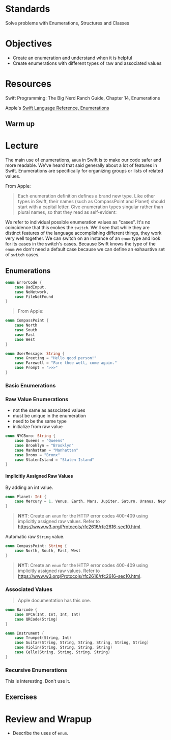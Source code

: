 # Standards
Solve problems with Enumerations, Structures and Classes

# Objectives
* Create an enumeration and understand when it is helpful
* Create enumerations with different types of raw and associated values

# Resources
Swift Programming: The Big Nerd Ranch Guide, Chapter 14, Enumerations

Apple's [Swift Language Reference, Enumerations](https://developer.apple.com/library/ios/documentation/Swift/Conceptual/Swift_Programming_Language/Enumerations.html#//apple_ref/doc/uid/TP40014097-CH12-ID145)

## Warm up



# Lecture

The main use of enumerations, ```enum``` in Swift is to make our code safer and more 
readable. We've heard that said generally about a lot of features in Swift. Enumerations
are specifically for organizing groups or lists of related values.

From Apple:

> Each enumeration definition defines a brand new type. Like other types in Swift, their names (such as
> CompassPoint and Planet) should start with a capital letter. Give enumeration types singular rather than 
> plural names, so that they read as self-evident:

We refer to individual possible enumeration values as "cases". It's no coincidence that this evokes the 
```switch```. We'll see that while they are distinct features of the language accomplishing different
things, they work very well together.  We can switch on an instance of an ```enum``` type and look
for its cases in the switch's cases. Because Swift knows the type of the ```enum``` we don't need a
default case because we can define an exhaustive set of ```switch``` cases.

## Enumerations

```swift
enum ErrorCode {
    case BadInput,
    case NoNetwork,
    case FileNotFound
}
```
> From Apple:

```swift
enum CompassPoint {
    case North
    case South
    case East
    case West
}
```

```swift
enum UserMessage: String {
    case Greeting = "Hello good person!"
    case Farewell = "Fare thee well, come again."
    case Prompt = ">>>"
}
```

### Basic Enumerations

### Raw Value Enumerations

* not the same as associated values
* must be unique in the enumeration
* need to be the same type
* initialize from raw value

```swift
enum NYCBoro: String {
    case Queens = "Queens"
    case Brooklyn = "Brooklyn"
    case Manhattan = "Manhattan"
    case Bronx = "Bronx"
    case StatenIsland = "Staten Island"
}
```

#### Implicitly Assigned Raw Values

By adding an int value.

```swift
enum Planet: Int {
    case Mercury = 1, Venus, Earth, Mars, Jupiter, Saturn, Uranus, Neptune
}
```

> **NYT**: Create an ```enum``` for the HTTP error codes 400-409 using implicitly assigned raw values. Refer to https://www.w3.org/Protocols/rfc2616/rfc2616-sec10.html.

Automatic raw ```String``` value.

```swift
enum CompassPoint: String {
    case North, South, East, West
}
```

> **NYT**: Create an ```enum``` for the HTTP error codes 400-409 using implicitly assigned raw values. Refer to https://www.w3.org/Protocols/rfc2616/rfc2616-sec10.html.

### Associated Values

> Apple documentation has this one.

```swift
enum Barcode {
    case UPCA(Int, Int, Int, Int)
    case QRCode(String)
}
```

```swift
enum Instrument {
    case Trumpet(String, Int)
    case Guitar(String, String, String, String, String, String)
    case Violin(String, String, String, String)
    case Cello(String, String, String, String)
}
```

### Recursive Enumerations 

This is interesting. Don't use it.

## Exercises

# Review and Wrapup

* Describe the uses of ```enum```.
